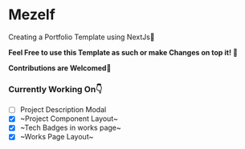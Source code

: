 # Mezelf
Creating a Portfolio Template using NextJs🖤

**Feel Free to use this Template as such or make Changes on top it! 🚀**

**Contributions are Welcomed💙**

### Currently Working On👇
- [ ] Project Description Modal
- [x] ~Project Component Layout~
- [x] ~Tech Badges in works page~
- [x] ~Works Page Layout~